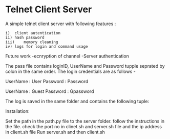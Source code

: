 # Telnet Client Server

A simple telnet client server with following features : 

	i)	client autentication 
	ii)	hash password 
	iii)	memory cleaning
	iv)	logs for login and command usage

Future work 
	-ecnryption of channel 
	-Server authentication


The pass file contains loginID, UserName and Password tupple seprated by colon in the same order. The login credentials are as follows -

UserName : User
Password : Password

UserName : Guest
Password : Gpassword

The log is saved in the same folder and contains the following tuple:<UserName	DateTime  Command> 

Installation:

Set the path in the path.py file to the server folder. follow the instructions in the file.
check the port no in clinet.sh and server.sh file and the ip address in client.sh file 
Run server.sh  and then client.sh 

